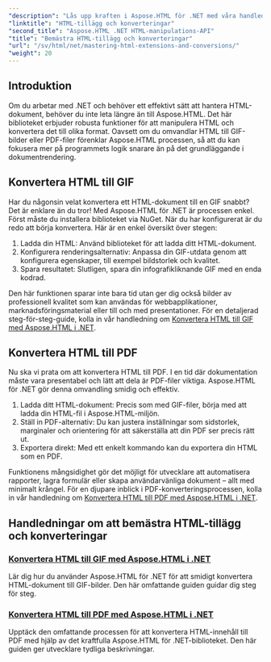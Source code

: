 ```yaml
---
"description": "Lås upp kraften i Aspose.HTML för .NET med våra handledningar om hur du konverterar HTML till GIF-filer och PDF-filer. Förvandla dina dokument utan ansträngning."
"linktitle": "HTML-tillägg och konverteringar"
"second_title": "Aspose.HTML .NET HTML-manipulations-API"
"title": "Bemästra HTML-tillägg och konverteringar"
"url": "/sv/html/net/mastering-html-extensions-and-conversions/"
"weight": 20
---
```


## Introduktion

Om du arbetar med .NET och behöver ett effektivt sätt att hantera HTML-dokument, behöver du inte leta längre än till Aspose.HTML. Det här biblioteket erbjuder robusta funktioner för att manipulera HTML och konvertera det till olika format. Oavsett om du omvandlar HTML till GIF-bilder eller PDF-filer förenklar Aspose.HTML processen, så att du kan fokusera mer på programmets logik snarare än på det grundläggande i dokumentrendering.

## Konvertera HTML till GIF
Har du någonsin velat konvertera ett HTML-dokument till en GIF snabbt? Det är enklare än du tror! Med Aspose.HTML för .NET är processen enkel. Först måste du installera biblioteket via NuGet. När du har konfigurerat är du redo att börja konvertera. Här är en enkel översikt över stegen:

1. Ladda din HTML: Använd biblioteket för att ladda ditt HTML-dokument.
2. Konfigurera renderingsalternativ: Anpassa din GIF-utdata genom att konfigurera egenskaper, till exempel bildstorlek och kvalitet.
3. Spara resultatet: Slutligen, spara din infografikliknande GIF med en enda kodrad.

Den här funktionen sparar inte bara tid utan ger dig också bilder av professionell kvalitet som kan användas för webbapplikationer, marknadsföringsmaterial eller till och med presentationer. För en detaljerad steg-för-steg-guide, kolla in vår handledning om [Konvertera HTML till GIF med Aspose.HTML i .NET](./converting-html-to-gif/).

## Konvertera HTML till PDF
Nu ska vi prata om att konvertera HTML till PDF. I en tid där dokumentation måste vara presentabel och lätt att dela är PDF-filer viktiga. Aspose.HTML för .NET gör denna omvandling smidig och effektiv. 

1. Ladda ditt HTML-dokument: Precis som med GIF-filer, börja med att ladda din HTML-fil i Aspose.HTML-miljön.
2. Ställ in PDF-alternativ: Du kan justera inställningar som sidstorlek, marginaler och orientering för att säkerställa att din PDF ser precis rätt ut.
3. Exportera direkt: Med ett enkelt kommando kan du exportera din HTML som en PDF. 

Funktionens mångsidighet gör det möjligt för utvecklare att automatisera rapporter, lagra formulär eller skapa användarvänliga dokument – allt med minimalt krångel. För en djupare inblick i PDF-konverteringsprocessen, kolla in vår handledning om [Konvertera HTML till PDF med Aspose.HTML i .NET](./converting-html-to-pdf/).

## Handledningar om att bemästra HTML-tillägg och konverteringar
### [Konvertera HTML till GIF med Aspose.HTML i .NET ](./converting-html-to-gif/)
Lär dig hur du använder Aspose.HTML för .NET för att smidigt konvertera HTML-dokument till GIF-bilder. Den här omfattande guiden guidar dig steg för steg.
### [Konvertera HTML till PDF med Aspose.HTML i .NET](./converting-html-to-pdf/)
Upptäck den omfattande processen för att konvertera HTML-innehåll till PDF med hjälp av det kraftfulla Aspose.HTML för .NET-biblioteket. Den här guiden ger utvecklare tydliga beskrivningar.